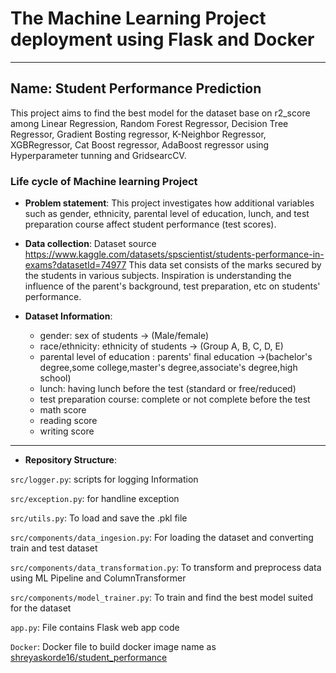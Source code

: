# The Machine Learning Project deployment using Flask and Docker
---

## Name: Student Performance Prediction 

This project aims to find the best model for the dataset base on r2_score among Linear Regression, Random Forest Regressor, Decision Tree Regressor, Gradient Bosting regressor, K-Neighbor Regressor, XGBRegressor, Cat Boost regressor, AdaBoost regressor using Hyperparameter tunning and GridsearcCV.

### Life cycle of Machine learning Project
 + **Problem statement**: This project investigates how additional variables such as gender, ethnicity, parental level of education, lunch, and test preparation course affect student performance (test scores).

 + **Data collection**: Dataset source https://www.kaggle.com/datasets/spscientist/students-performance-in-exams?datasetId=74977 This data set consists of the marks secured by the students in various subjects. Inspiration is understanding the influence of the parent's background, test preparation, etc on students' performance.

 + **Dataset Information**:
    - gender: sex of students -> (Male/female)
    - race/ethnicity: ethnicity of students -> (Group A, B, C, D, E)
    - parental level of education : parents' final education ->(bachelor's degree,some college,master's degree,associate's degree,high school)
    - lunch: having lunch before the test (standard or free/reduced)
    - test preparation course: complete or not complete before the test
    - math score
    - reading score
    - writing score

---

+ **Repository Structure**:

`src/logger.py`: scripts for logging Information

`src/exception.py`: for handline exception

`src/utils.py`: To load and save the .pkl file

`src/components/data_ingesion.py`: For loading the dataset and converting train and test dataset

`src/components/data_transformation.py`: To transform and preprocess data using ML Pipeline and ColumnTransformer

`src/components/model_trainer.py`: To train and find the best model suited for the dataset

`app.py`: File contains Flask web app code

`Docker`: Docker file to build docker image name as 
[shreyaskorde16/student_performance](https://hub.docker.com/r/shreyaskorde16/student_performance/tags)


